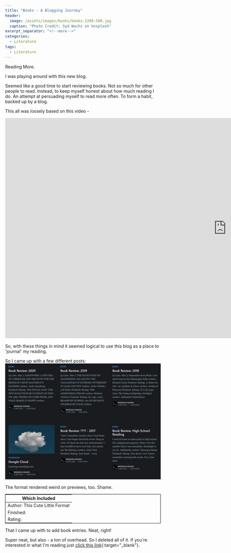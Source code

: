 ```yaml
---
title: "Books - A Blogging Journey"
header:
  image: /assets/images/books/books-1280-500.jpg
  caption: "Photo Credit: Syd Wachs on Unsplash"
excerpt_separator: "<!--more-->"
categories:
  - Literature
tags:
  - Literature
---
```


Reading More.
<!--more-->
I was playing around with this new blog.

Seemed like a good time to start reviewing books. Not so much for other people to read. Instead, to keep myself honest about how much reading I do. An attempt at persuading myself to read more often. To form a habit, backed up by a blog.

This all was loosely based on this video -
<iframe width="1432" height="715" src="https://www.youtube.com/embed/lIW5jBrrsS0" frameborder="0" allow="accelerometer; autoplay; encrypted-media; gyroscope; picture-in-picture" allowfullscreen></iframe>

So, with these things in mind it seemed logical to use this blog as a place to 'journal' my reading.

So I came up with a few different posts:
![Books](/assets/images/books/old-blog.jpg "Screenshot From Ghost CMS")

The format rendered weird on previews, too. Shame.
<table style="border:1px solid #000;border-collapse: collapse;width:auto;">
<thead>
<tr >
<th>Which Included</th>
</tr>
</thead>
<tbody>
<tr>
<td>Author: This Cute Little Format</td>
</tr>
<tr>
<td>Finished: <i style="color:#33cc33;" class="fas fa-check" aria-hidden="true"></i></td>
</tr>
<tr>
<td>Rating: <i style="color:#ffcc00;" class="fas fa-star" aria-hidden="true"></i><i style="color:#ffcc00;" class="fas fa-star" aria-hidden="true"></i><i style="color:#ffcc00;" class="fas fa-star" aria-hidden="true"></i><i style="color:#ffcc00;" class="fas fa-star-half-alt" aria-hidden="true"><i style="color:#ffcc00;" class="far fa-star" aria-hidden="true"></i></i></td>
</tr>
</tbody>
</table>

That I came up with to add book entries. Neat, right!

Super neat, but also - a ton of overhead.
So I deleted all of it.
If you're interested in what I'm reading just [click this link](https://www.librarything.com/catalog/bhiggs){:target="_blank"}.